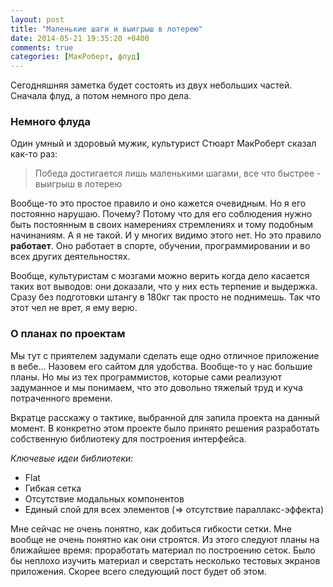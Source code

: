 ```yaml
---
layout: post
title: "Маленькие шаги и выигрыш в лотерею"
date: 2014-05-21 19:35:20 +0400
comments: true
categories: [МакРоберт, флуд]
---
```

Сегодняшняя заметка будет состоять из двух небольших частей. Сначала флуд, а потом немного про дела.

### Немного флуда

Один умный и здоровый мужик, культурист Стюарт МакРоберт сказал как-то раз: 
> Победа достигается лишь маленькими шагами, все что быстрее - выигрыш в лотерею

Вообще-то это простое правило и оно кажется очевидным. Но я его постоянно нарушаю. Почему? Потому что для его соблюдения нужно быть постоянным в своих намерениях стремлениях и тому подобным начинаниям. А я не такой. И у многих видимо этого нет. Но это правило **работает**. Оно работает в спорте, обучении, программировании и во всех других деятельностях.

Вообще, культуристам с мозгами можно верить когда дело касается таких вот выводов: они доказали, что у них есть терпение и выдержка. Сразу без подготовки штангу в 180кг так просто не поднимешь. Так что этот чел не врет, я ему верю.

<!--more-->

### О планах по проектам

Мы тут с приятелем задумали сделать еще одно отличное приложение в вебе... Назовем его сайтом для удобства. Вообще-то у нас большие планы. Но мы из тех программистов, которые сами реализуют задуманное и мы понимаем, что это довольно тяжелый труд и куча потраченного времени.

Вкратце расскажу о тактике, выбранной для запила проекта на данный момент. В конкретно этом проекте было принято решения разработать собственную библиотеку для построения интерфейса. 

*Ключевые идеи библиотеки:*

* Flat
* Гибкая сетка
* Отсутствие модальных компонентов
* Единый слой для всех элементов (=> отсутствие параллакс-эффекта)

Мне сейчас не очень понятно, как добиться гибкости сетки. Мне вообще не очень понятно как они строятся. Из этого следуют планы на ближайшее время: проработать материал по построению сеток. Было бы неплохо изучить материал и сверстать несколько тестовых экранов приложения. Скорее всего следующий пост будет об этом.
